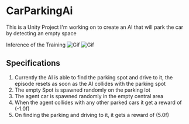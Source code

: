 # CarParkingAi
This is a Unity Project I'm working on to create an AI that will park the car by detecting an empty space

Inference of the Training
![Gif](https://media.giphy.com/media/ThuZCwh7Va9rBUW82O/giphy.gif)
![Gif](https://media.giphy.com/media/ThuZCwh7Va9rBUW82O/giphy.gif)

## Specifications
1. Currently the AI is able to find the parking spot and drive to it, the episode resets as soon as the AI collides with the parking spot
2. The empty Spot is spawned randomly on the parking lot
3. The agent car is spawned randomly in the empty central area
4. When the agent collides with any other parked cars it get a reward of (-1.0f)
5. On finding the parking and driving to it, it gets a reward of (5.0f)
